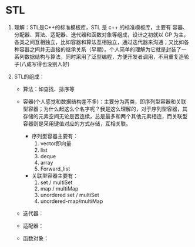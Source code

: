 # STL

1. 理解：STL是C++的标准模板库，STL 是 c++ 的标准模板库，主要有 容器、分配器、算法、适配器、迭代器和函数对象等组成，设计之初就以 GP 为主，各类之间互相独立，比如容器和算法互相独立，通过迭代器来沟通；又比如各种容器之间并无直接的继承关系（早期）。个人简单的理解为它就是封装了一系列数据结构与算法，同时采用了泛型编程，方便开发者调用，不用重复造轮子(八成写得也没别人好)

2. STL的组成：

   - 算法：如查找、排序等
   - 容器(个人感觉和数据结构差不多)：主要分为两类，即序列型容器和关联型容器；为什么起这么个名字呢？我是这么理解的，对于序列型容器，其存储的元素空间无论是否连续，总是最多和两个其他元素相连，而关联型容器则是采用键值对应的方式存储，互相关联。
     - 序列型容器主要有：
       1. vector即向量
       2. list
       3. deque
       4. array
       5. Forward_list
     - 关联型容器主要有：
       1. set / multiSet
       2.  map / multiMap
       3.  unordered set / multiSet
       4. unordered-map/multiMap

   - 迭代器：
   - 适配器：
   - 函数对象：

